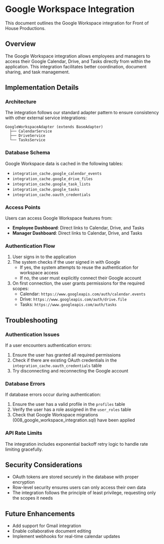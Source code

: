 # Google Workspace Integration

This document outlines the Google Workspace integration for Front of House Productions.

## Overview

The Google Workspace integration allows employees and managers to access their Google Calendar, Drive, and Tasks directly from within the application. This integration facilitates better coordination, document sharing, and task management.

## Implementation Details

### Architecture

The integration follows our standard adapter pattern to ensure consistency with other external service integrations:

```
GoogleWorkspaceAdapter (extends BaseAdapter)
  ├── CalendarService
  ├── DriveService
  └── TasksService
```

### Database Schema

Google Workspace data is cached in the following tables:
- `integration_cache.google_calendar_events`
- `integration_cache.google_drive_files`
- `integration_cache.google_task_lists`
- `integration_cache.google_tasks`
- `integration_cache.oauth_credentials`

### Access Points

Users can access Google Workspace features from:

- **Employee Dashboard**: Direct links to Calendar, Drive, and Tasks
- **Manager Dashboard**: Direct links to Calendar, Drive, and Tasks

### Authentication Flow

1. User signs in to the application
2. The system checks if the user signed in with Google
   - If yes, the system attempts to reuse the authentication for workspace access
   - If no, the user must explicitly connect their Google account
3. On first connection, the user grants permissions for the required scopes:
   - Calendar: `https://www.googleapis.com/auth/calendar.events`
   - Drive: `https://www.googleapis.com/auth/drive.file`
   - Tasks: `https://www.googleapis.com/auth/tasks`

## Troubleshooting

### Authentication Issues

If a user encounters authentication errors:

1. Ensure the user has granted all required permissions
2. Check if there are existing OAuth credentials in the `integration_cache.oauth_credentials` table
3. Try disconnecting and reconnecting the Google account

### Database Errors

If database errors occur during authentication:

1. Ensure the user has a valid profile in the `profiles` table
2. Verify the user has a role assigned in the `user_roles` table
3. Check that Google Workspace migrations (008_google_workspace_integration.sql) have been applied

### API Rate Limits

The integration includes exponential backoff retry logic to handle rate limiting gracefully.

## Security Considerations

- OAuth tokens are stored securely in the database with proper encryption
- Row-level security ensures users can only access their own data
- The integration follows the principle of least privilege, requesting only the scopes it needs

## Future Enhancements

- Add support for Gmail integration
- Enable collaborative document editing
- Implement webhooks for real-time calendar updates
